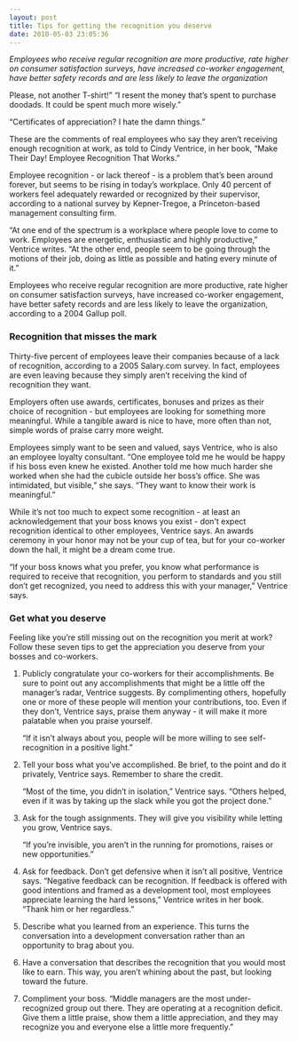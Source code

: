 ```yaml
---
layout: post
title: Tips for getting the recognition you deserve
date: 2010-05-03 23:05:36
---
```


_Employees who receive regular recognition are more productive, rate higher on consumer satisfaction surveys, have increased co-worker engagement, have better safety records and are less likely to leave the organization_

Please, not another T-shirt!” “I resent the money that’s spent to purchase doodads. It could be spent much more wisely.”

“Certificates of appreciation? I hate the damn things.”

These are the comments of real employees who say they aren’t receiving enough recognition at work, as told to Cindy Ventrice, in her book, “Make Their Day! Employee Recognition That Works.”

Employee recognition - or lack thereof - is a problem that’s been around forever, but seems to be rising in today’s workplace. Only 40 percent of workers feel adequately rewarded or recognized by their supervisor, according to a national survey by Kepner-Tregoe, a Princeton-based management consulting firm.

“At one end of the spectrum is a workplace where people love to come to work. Employees are energetic, enthusiastic and highly productive,” Ventrice writes. “At the other end, people seem to be going through the motions of their job, doing as little as possible and hating every minute of it.”

Employees who receive regular recognition are more productive, rate higher on consumer satisfaction surveys, have increased co-worker engagement, have better safety records and are less likely to leave the organization, according to a 2004 Gallup poll.

### Recognition that misses the mark
Thirty-five percent of employees leave their companies because of a lack of recognition, according to a 2005 Salary.com survey. In fact, employees are even leaving because they simply aren’t receiving the kind of recognition they want.

Employers often use awards, certificates, bonuses and prizes as their choice of recognition - but employees are looking for something more meaningful. While a tangible award is nice to have, more often than not, simple words of praise carry more weight.

Employees simply want to be seen and valued, says Ventrice, who is also an employee loyalty consultant. “One employee told me he would be happy if his boss even knew he existed. Another told me how much harder she worked when she had the cubicle outside her boss’s office. She was intimidated, but visible,” she says. “They want to know their work is meaningful.”

While it’s not too much to expect some recognition - at least an acknowledgement that your boss knows you exist - don't expect recognition identical to other employees, Ventrice says. An awards ceremony in your honor may not be your cup of tea, but for your co-worker down the hall, it might be a dream come true.

“If your boss knows what you prefer, you know what performance is required to receive that recognition, you perform to standards and you still don’t get recognized, you need to address this with your manager,” Ventrice says.

### Get what you deserve
Feeling like you’re still missing out on the recognition you merit at work? Follow these seven tips to get the appreciation you deserve from your bosses and co-workers.

<ol>
<li><p>Publicly congratulate your co-workers for their accomplishments. Be sure to point out any accomplishments that might be a little off the manager’s radar, Ventrice suggests. By complimenting others, hopefully one or more of these people will mention your contributions, too. Even if they don’t, Ventrice says, praise them anyway - it will make it more palatable when you praise yourself.</p>
 
<p>“If it isn’t always about you, people will be more willing to see self-recognition in a positive light.”</p></li>

<li><p>Tell your boss what you’ve accomplished. Be brief, to the point and do it privately, Ventrice says. Remember to share the credit.</p>

<p>“Most of the time, you didn’t in isolation,” Ventrice says. “Others helped, even if it was by taking up the slack while you got the project done.”</p></li>

<li><p>Ask for the tough assignments. They will give you visibility while letting you grow, Ventrice says.</p>

<p>“If you’re invisible, you aren’t in the running for promotions, raises or new opportunities.”</p></li>

<li><p>Ask for feedback. Don’t get defensive when it isn’t all positive, Ventrice says. “Negative feedback can be recognition. If feedback is offered with good intentions and framed as a development tool, most employees appreciate learning the hard lessons,” Ventrice writes in her book. “Thank him or her regardless.”</p></li>

<li><p>Describe what you learned from an experience. This turns the conversation into a development conversation rather than an opportunity to brag about you.</p></li>

<li><p>Have a conversation that describes the recognition that you would most like to earn. This way, you aren’t whining about the past, but looking toward the future.</p></li>

<li><p>Compliment your boss. “Middle managers are the most under-recognized group out there. They are operating at a recognition deficit. Give them a little praise, show them a little appreciation, and they may recognize you and everyone else a little more frequently.”</p></li>
</ol>
